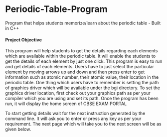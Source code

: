 # Periodic-Table-Program
Program that helps students memorize/learn about the periodic table - Built in C++
#### Project Objective
This program will help students to get the details regarding each elements which are available within the periodic table. It will enable the students to get the details of each element by just one click. This program is easy to run and get details of each elements. Users have to just select the particular element by moving arrows up and down and then press enter to get information such as atomic number, their atomic value, their location in the periodic table. One thing which users have to remember is setting the path of graphics driver which will be available under the bgi directory. To set the graphics driver location, first check out your graphics path as per your compiler which you are using and set its path. Once the program has been run, it will display the home screen of CBSE EXAM PORTAL

To start getting details wait for the next instruction generated by the command line. It will ask you to enter or press any key as per your requirement. The next page which will take you to the next screen will be as given below.

